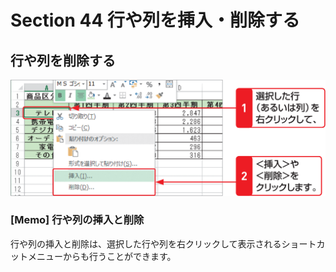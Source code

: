 # Section 44 行や列を挿入・削除する

## 行や列を削除する

![](005.png)

### [Memo] 行や列の挿入と削除

行や列の挿入と削除は、選択した行や列を右クリックして表示されるショートカットメニューからも行うことができます。